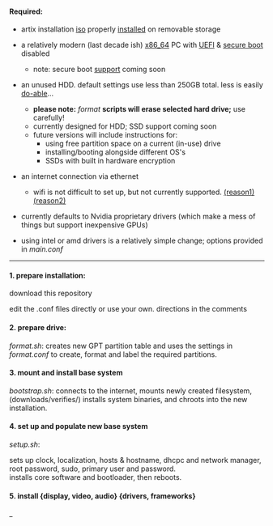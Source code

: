 #### Required:

* artix installation [iso]() properly [installed]() on removable storage  
* a relatively modern (last decade ish) [x86_64]() PC with [UEFI]() & [secure boot](https://www.rodsbooks.com/efi-bootloaders/secureboot.html#whatis) disabled
  * note: secure boot [support]() coming soon
* an unused HDD. default settings use less than 250GB total. less is easily [do-able](/digital/software/conf/main.conf)...
  * __please note:__ *format* __scripts will erase selected hard drive;__ use carefully!
  * currently designed for HDD; SSD support coming soon
  * future versions will include instructions for:
    * using free partition space on a current (in-use) drive 
    * installing/booting alongside different OS's
    * SSDs with built in hardware encryption
* an internet connection via ethernet
  * wifi is not difficult to set up, but not currently supported. 
[(reason1)](/digital/emag-health.md) [(reason2)](/ditital/wireless/limitations.md)

* currently defaults to Nvidia proprietary drivers (which make a mess of things but support inexpensive GPUs)
* using intel or amd drivers is a relatively simple change; options provided in _main.conf_
___

#### 1. prepare installation:

download this repository

edit the .conf files directly or use your own. directions in the comments

#### 2. prepare drive:

_format.sh_: creates new GPT partition table and uses the settings in<br/>
_format.conf_ to create, format and label the required partitions.

#### 3. mount and install base system

_bootstrap.sh_: connects to the internet, mounts newly created filesystem,<br/> 
(downloads/verifies/) installs system binaries, and chroots into the new installation.

#### 4. set up and populate new base system

_setup.sh_: 

sets up clock, localization, hosts & hostname, dhcpc and network manager,<br/>
root password, sudo, primary user and password.<br/>
installs core software and bootloader, then reboots.

#### 5. install {display, video, audio} {drivers, frameworks}

_
